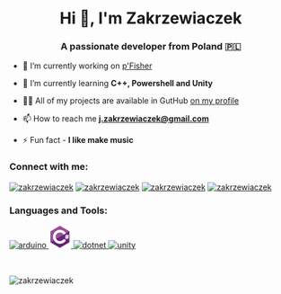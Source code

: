<h1 align="center">Hi 👋, I'm Zakrzewiaczek</h1>
<h3 align="center">A passionate developer from Poland 🇵🇱</h3>

- 🔭 I’m currently working on [p'Fisher](https://github.com/Zakrzewiaczek/p-Fisher)

- 🌱 I’m currently learning **C++, Powershell and Unity**

- 👨‍💻 All of my projects are available in GutHub [on my profile](https://github.com/Zakrzewiaczek?tab=repositories)

- 📫 How to reach me **j.zakrzewiaczek@gmail.com**

- ⚡ Fun fact - **I like make music**

<h3 align="left">Connect with me:</h3>
<p align="left">
<a href="https://fb.com/zakrzewiaczek" target="blank"><img align="center" src="https://raw.githubusercontent.com/rahuldkjain/github-profile-readme-generator/master/src/images/icons/Social/facebook.svg" alt="zakrzewiaczek" height="30" width="40" /></a>
<a href="https://instagram.com/zakrzewiaczek" target="blank"><img align="center" src="https://raw.githubusercontent.com/rahuldkjain/github-profile-readme-generator/master/src/images/icons/Social/instagram.svg" alt="zakrzewiaczek" height="30" width="40" /></a>
<a href="https://www.youtube.com/c/zakrzewiaczek" target="blank"><img align="center" src="https://raw.githubusercontent.com/rahuldkjain/github-profile-readme-generator/master/src/images/icons/Social/youtube.svg" alt="zakrzewiaczek" height="30" width="40" /></a>
<a href="https://discord.gg/zakrzewiaczek" target="blank"><img align="center" src="https://raw.githubusercontent.com/rahuldkjain/github-profile-readme-generator/master/src/images/icons/Social/discord.svg" alt="zakrzewiaczek" height="30" width="40" /></a>
</p>

<h3 align="left">Languages and Tools:</h3>
<p align="left"> 
  <a href="https://www.arduino.cc/" target="_blank" rel="noreferrer"> <img src="https://cdn.worldvectorlogo.com/logos/arduino-1.svg" alt="arduino" width="40" height="40"/> </a> 
  <a href="https://www.w3schools.com/cs/" target="_blank" rel="noreferrer"> <img src="https://raw.githubusercontent.com/devicons/devicon/master/icons/csharp/csharp-original.svg" alt="csharp" width="40" height="40"/> </a> 
  <a href="https://dotnet.microsoft.com/" target="_blank" rel="noreferrer"> <img src="https://upload.wikimedia.org/wikipedia/commons/7/7d/Microsoft_.NET_logo.svg" alt="dotnet" width="40" height="40"/> </a> 
  <a href="https://unity.com/" target="_blank" rel="noreferrer"> <img src="https://www.vectorlogo.zone/logos/unity3d/unity3d-icon.svg" alt="unity" width="40" height="40"/> </a> 
</p>

<br>

<p><img align="center" src="https://github-readme-stats.vercel.app/api/top-langs?username=zakrzewiaczek&show_icons=true&locale=en&layout=compact&theme=dark" alt="zakrzewiaczek" /></p>
